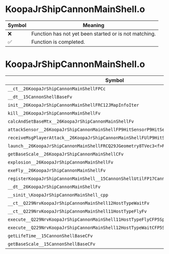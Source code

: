 # KoopaJrShipCannonMainShell.o
| Symbol | Meaning 
| ------------- | ------------- 
| :x: | Function has not yet been started or is not matching. 
| :white_check_mark: | Function is completed. 


# KoopaJrShipCannonMainShell.o
| Symbol | Decompiled? |
| ------------- | ------------- |
| `__ct__26KoopaJrShipCannonMainShellFPCc` | :x: |
| `__dt__15CannonShellBaseFv` | :x: |
| `init__26KoopaJrShipCannonMainShellFRC12JMapInfoIter` | :x: |
| `kill__26KoopaJrShipCannonMainShellFv` | :x: |
| `calcAndSetBaseMtx__26KoopaJrShipCannonMainShellFv` | :x: |
| `attackSensor__26KoopaJrShipCannonMainShellFP9HitSensorP9HitSensor` | :x: |
| `receiveMsgPlayerAttack__26KoopaJrShipCannonMainShellFUlP9HitSensorP9HitSensor` | :x: |
| `launch__26KoopaJrShipCannonMainShellFRCQ29JGeometry8TVec3<f>RCQ29JGeometry8TVec3<f>` | :x: |
| `getBaseScale__26KoopaJrShipCannonMainShellCFv` | :x: |
| `explosion__26KoopaJrShipCannonMainShellFv` | :x: |
| `exeFly__26KoopaJrShipCannonMainShellFv` | :x: |
| `registerKoopaJrShipCannonMainShell__15CannonShellUtilFP17CannonShellHolderi` | :x: |
| `__dt__26KoopaJrShipCannonMainShellFv` | :x: |
| `__sinit_\KoopaJrShipCannonMainShell_cpp` | :x: |
| `__ct__Q229NrvKoopaJrShipCannonMainShell12HostTypeWaitFv` | :x: |
| `__ct__Q229NrvKoopaJrShipCannonMainShell11HostTypeFlyFv` | :x: |
| `execute__Q229NrvKoopaJrShipCannonMainShell11HostTypeFlyCFP5Spine` | :x: |
| `execute__Q229NrvKoopaJrShipCannonMainShell12HostTypeWaitCFP5Spine` | :x: |
| `getLifeTime__15CannonShellBaseCFv` | :x: |
| `getBaseScale__15CannonShellBaseCFv` | :x: |

